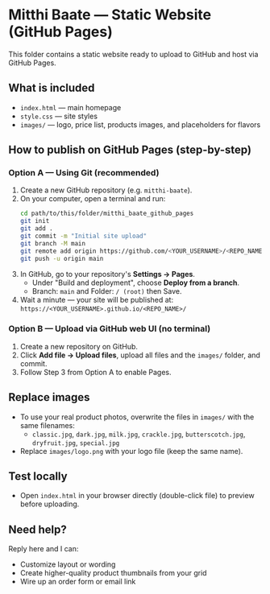 
# Mitthi Baate — Static Website (GitHub Pages)

This folder contains a static website ready to upload to GitHub and host via GitHub Pages.

## What is included
- `index.html` — main homepage
- `style.css` — site styles
- `images/` — logo, price list, products images, and placeholders for flavors

## How to publish on GitHub Pages (step-by-step)

### Option A — Using Git (recommended)
1. Create a new GitHub repository (e.g. `mitthi-baate`).
2. On your computer, open a terminal and run:
   ```bash
   cd path/to/this/folder/mitthi_baate_github_pages
   git init
   git add .
   git commit -m "Initial site upload"
   git branch -M main
   git remote add origin https://github.com/<YOUR_USERNAME>/<REPO_NAME>.git
   git push -u origin main
   ```
3. In GitHub, go to your repository's **Settings → Pages**.
   - Under "Build and deployment", choose **Deploy from a branch**.
   - Branch: `main` and Folder: `/ (root)` then Save.
4. Wait a minute — your site will be published at:
   `https://<YOUR_USERNAME>.github.io/<REPO_NAME>/`

### Option B — Upload via GitHub web UI (no terminal)
1. Create a new repository on GitHub.
2. Click **Add file → Upload files**, upload all files and the `images/` folder, and commit.
3. Follow Step 3 from Option A to enable Pages.

## Replace images
- To use your real product photos, overwrite the files in `images/` with the same filenames:
  - `classic.jpg`, `dark.jpg`, `milk.jpg`, `crackle.jpg`, `butterscotch.jpg`, `dryfruit.jpg`, `special.jpg`
- Replace `images/logo.png` with your logo file (keep the same name).

## Test locally
- Open `index.html` in your browser directly (double-click file) to preview before uploading.

## Need help?
Reply here and I can:
- Customize layout or wording
- Create higher-quality product thumbnails from your grid
- Wire up an order form or email link
